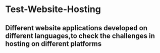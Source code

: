 # Test-Website-Hosting


## Different website applications developed on different languages,to check the challenges in hosting on different platforms
